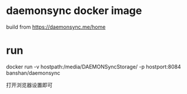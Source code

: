 # daemonsync docker image
build from https://daemonsync.me/home

# run
docker run -v hostpath:/media/DAEMONSyncStorage/ -p hostport:8084 banshan/daemonsync

打开浏览器设置即可
